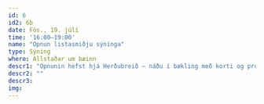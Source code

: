 ```yaml
---
id: 6
id2: 6b
date: Fös., 19. júlí
time: '16:00–19:00'
name: "Opnun listasmiðju sýninga"
type: Sýning
where: Allstaðar um bæinn
descr1: "Opnunin hefst hjá Herðubreið – náðu í bækling með korti og programme!"  
descr2: ""
descr3: 
img: 
---
```

